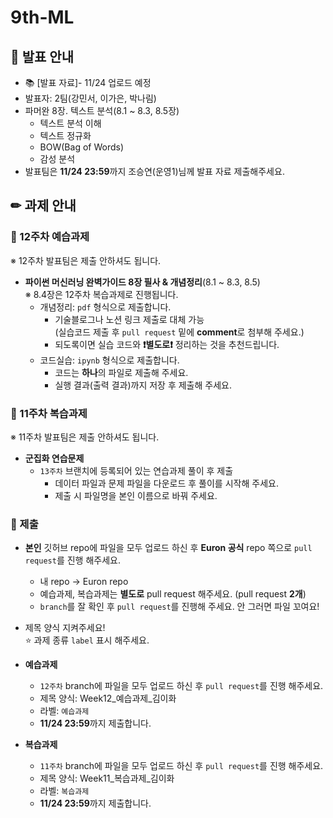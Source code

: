 # 9th-ML

## 📢 발표 안내
- 📚 [발표 자료]- 11/24 업로드 예정
- 발표자: 2팀(강민서, 이가은, 박나림)
- 파머완 8장. 텍스트 분석(8.1 ~ 8.3, 8.5장)
  - 텍스트 분석 이해
  - 텍스트 정규화
  - BOW(Bag of Words)
  - 감성 분석
- 발표팀은 **11/24 23:59**까지 조승연(운영1)님께 발표 자료 제출해주세요.

## ✏ 과제 안내
### 📍 12주차 예습과제
※ 12주차 발표팀은 제출 안하셔도 됩니다.
- **파이썬 머신러닝 완벽가이드 8장 필사 & 개념정리**(8.1 ~ 8.3, 8.5)  
  ※ 8.4장은 12주차 복습과제로 진행됩니다.  
  - 개념정리: ```pdf``` 형식으로 제출합니다.
    - 기술블로그나 노션 링크 제출로 대체 가능  
      (실습코드 제출 후 ```pull request``` 밑에 **comment**로 첨부해 주세요.)
    - 되도록이면 실습 코드와 **❗별도로❗** 정리하는 것을 추천드립니다.
  - 코드실습: ```ipynb``` 형식으로 제출합니다.
    - 코드는 **하나**의 파일로 제출해 주세요.
    - 실행 결과(출력 결과)까지 저장 후 제출해 주세요.
    
### 📍 11주차 복습과제
※ 11주차 발표팀은 제출 안하셔도 됩니다.  
- **군집화 연습문제**
  - `13주차` 브랜치에 등록되어 있는 연습과제 풀이 후 제출
    - ﻿데이터 파일과 문제 파일을 다운로드 후 풀이를 시작해 주세요.
    - 제출 시 파일명을 본인 이름으로 바꿔 주세요.

### 📍 제출
- **본인** 깃허브 repo에 파일을 모두 업로드 하신 후 **Euron 공식** repo 쪽으로 ```pull request```를 진행 해주세요.
  - 내 repo -> Euron repo
  - 예습과제, 복습과제는 **별도로** pull request 해주세요. (pull request **2개**)
  - ```branch```를 잘 확인 후 ```pull request```를 진행해 주세요. 안 그러면 파일 꼬여요!
- 제목 양식 지켜주세요!  
⭐ 과제 종류 ```label``` 표시 해주세요.

- **예습과제**
  - ```12주차``` branch에 파일을 모두 업로드 하신 후 ```pull request```를 진행 해주세요.
  - 제목 양식: Week12_예습과제_김이화
  - 라벨: ```예습과제```
  - **11/24 23:59**까지 제출합니다.
  
- **복습과제**
  - ```11주차``` branch에 파일을 모두 업로드 하신 후 ```pull request```를 진행 해주세요.
  - 제목 양식: Week11_복습과제_김이화
  - 라벨: ```복습과제```
  - **11/24 23:59**까지 제출합니다.
